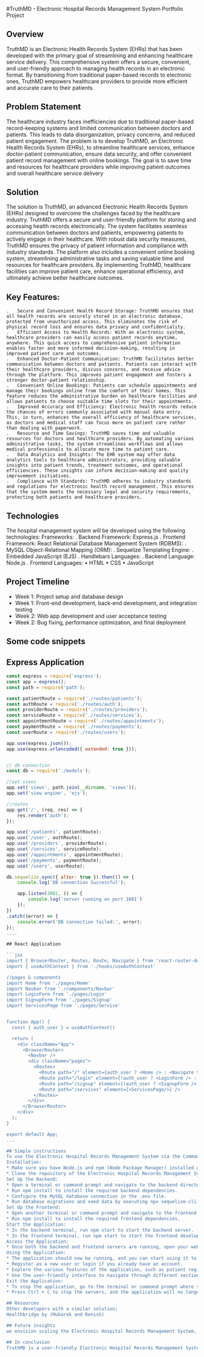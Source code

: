 #TruthMD - Electronic Hospital Records Management System Portfolio Project 

## Overview
TruthMD is an Electronic Health Records System (EHRs) that has been developed with the primary goal of streamlining and enhancing healthcare service delivery. This comprehensive system offers a secure, convenient, and user-friendly approach to managing health records in an electronic format. By transitioning from traditional paper-based records to electronic ones, TruthMD empowers healthcare providers to provide more efficient and accurate care to their patients.

## Problem Statement
The healthcare industry faces inefficiencies due to traditional paper-based record-keeping systems and limited communication between doctors and patients. This leads to data disorganization, privacy concerns, and reduced patient engagement. The problem is to develop TruthMD, an Electronic Health Records System (EHRs), to streamline healthcare services, enhance doctor-patient communication, ensure data security, and offer convenient patient record management with online bookings. The goal is to save time and resources for healthcare providers while improving patient outcomes and overall healthcare service delivery

## Solution
The solution is TruthMD, an advanced Electronic Health Records System (EHRs) designed to overcome the challenges faced by the healthcare industry. TruthMD offers a secure and user-friendly platform for storing and accessing health records electronically. The system facilitates seamless communication between doctors and patients, empowering patients to actively engage in their healthcare. With robust data security measures, TruthMD ensures the privacy of patient information and compliance with industry standards. The platform also includes a convenient online booking system, streamlining administrative tasks and saving valuable time and resources for healthcare providers. By implementing TruthMD, healthcare facilities can improve patient care, enhance operational efficiency, and ultimately achieve better healthcare outcomes.

## Key Features:
	.	Secure and Convenient Health Record Storage: TruthMD ensures that all health records are securely stored in an electronic database, protected from unauthorized access. This eliminates the risk of physical record loss and ensures data privacy and confidentiality.
	.	Efficient Access to Health Records: With an electronic system, healthcare providers can easily access patient records anytime, anywhere. This quick access to comprehensive patient information enables faster and more informed decision-making, resulting in improved patient care and outcomes.
	.	Enhanced Doctor-Patient Communication: TruthMD facilitates better communication between doctors and patients. Patients can interact with their healthcare providers, discuss concerns, and receive advice through the platform. This improves patient engagement and fosters a stronger doctor-patient relationship.
	.	Convenient Online Bookings: Patients can schedule appointments and manage their bookings online from the comfort of their homes. This feature reduces the administrative burden on healthcare facilities and allows patients to choose suitable time slots for their appointments.
	.	Improved Accuracy and Efficiency: Electronic health records reduce the chances of errors commonly associated with manual data entry. This, in turn, enhances the overall efficiency of healthcare services, as doctors and medical staff can focus more on patient care rather than dealing with paperwork.
	.	Resource and Time Savings: TruthMD saves time and valuable resources for doctors and healthcare providers. By automating various administrative tasks, the system streamlines workflows and allows medical professionals to allocate more time to patient care.
	.	Data Analytics and Insights: The EHR system may offer data analytics tools to healthcare administrators, providing valuable insights into patient trends, treatment outcomes, and operational efficiencies. These insights can inform decision-making and quality improvement initiatives.
	.	Compliance with Standards: TruthMD adheres to industry standards and regulations for electronic health record management. This ensures that the system meets the necessary legal and security requirements, protecting both patients and healthcare providers.

## Technologies
The hospital management system will be developed using the following technologies:
Frameworks:
	.	Backend Framework: Express.js
	.	Frontend Framework: React
Relational Database Management System (RDBMS):
	.	MySQL
Object-Relational Mapping (ORM):
	.	Sequelize
Templating Engine:
	.	Embedded JavaScript (EJS)
	.	Handlebars
Languages:
	.	Backend Language: Node.js
	.	Frontend Languages:
                      • HTML
                      • CSS
                      • JavaScript

## Project Timeline
* Week 1: Project setup and database design
* Week 1: Front-end development, back-end development, and integration testing
* Week 2: Web app development and user acceptance testing
* Week 2: Bug fixing, performance optimization, and final deployment

## Some code snippets

## Express Application
```javascript
const express = require('express');
const app = express();
const path = require('path');

const patientRoute = require('./routes/patients');
const authRoute = require('./routes/auth');
const providerRoute = require('./routes/providers');
const serviceRoute = require('./routes/services');
const appointmentRoute = require('./routes/appointments');
const paymentRoute = require('./routes/payments');
const userRoute = require('./routes/users');

app.use(express.json());
app.use(express.urlencoded({ extended: true }));


// db connection
const db = require('./models');

//set views
app.set('views', path.join(__dirname, 'views'));
app.set('view engine', 'ejs');

//routes
app.get('/', (req, res) => {
    res.render('auth');
});

app.use('/patients', patientRoute);
app.use('/user', authRoute);
app.use('/providers', providerRoute);
app.use('/services', serviceRoute);
app.use('/appointments', appointmentRoute);
app.use('/payments', paymentRoute);
app.use('/users', userRoute);

db.sequelize.sync({ alter: true }).then(() => {
    console.log('DB connection Successful');

    app.listen(3001, () => {
        console.log('server running on port 3001')
    });
})
.catch((error) => {
    console.error('DB connection failed:', error);
});
....

## React Application

```jsx
import { BrowserRouter, Routes, Route, Navigate } from 'react-router-dom'
import { useAuthContext } from './hooks/useAuthContext'

//pages & components
import Home from './pages/Home'
import Navbar from './components/Navbar'
import LoginForm from './pages/Login'
import SignupForm from './pages/Signup'
import ServicesPage from './pages/Service'


function App() {
  const { auth_user } = useAuthContext()

  return (
    <div className="App">
      <BrowserRouter>
        <Navbar />
        <div className="pages">
          <Routes>
            <Route path="/" element={auth_user ? <Home /> : <Navigate to="/login" />} />
            <Route path="/login" element={!auth_user ? <LoginForm /> : <Navigate to="/" />}  />
            <Route path="/signup" element={!auth_user ? <SignupForm /> : <Navigate to="/" />} />
            <Route path="/services" element={<ServicesPage/>} />
          </Routes>
        </div>
      </BrowserRouter>
    </div>
  );
}

export default App;
...

## Simple instructions
To use the Electronic Hospital Records Management System via the Command Line Interface (CLI):
Installation:
* Make sure you have Node.js and npm (Node Package Manager) installed on your system.
* Clone the repository of the Electronic Hospital Records Management System to your local machine using **git clone**.
Set Up the Backend:
* Open a terminal or command prompt and navigate to the backend directory of the project.
* Run npm install to install the required backend dependencies.
* Configure the MySQL database connection in the .env file.
* Run database migrations and seed data by executing npx sequelize-cli then db:migrate and npx sequelize-cli then db:seed:**all** commands.
Set Up the Frontend:
* Open another terminal or command prompt and navigate to the frontend directory of the project.
* Run npm install to install the required frontend dependencies.
Start the Application:
* In the backend terminal, run npm start to start the backend server.
* In the frontend terminal, run npm start to start the frontend development server.
Access the Application:
* Once both the backend and frontend servers are running, open your web browser and go to http://localhost:3001 to access the application.
Using the Application:
* The application should now be running, and you can start using it to manage electronic hospital records.
* Register as a new user or login if you already have an account.
* Explore the various features of the application, such as patient registration, medical record management, appointment scheduling, billing, and more.
* Use the user-friendly interface to navigate through different sections and perform necessary actions.
Exit the Application:
* To stop the application, go to the terminal or command prompt where the backend and frontend servers are running.
* Press Ctrl + C to stop the servers, and the application will no longer be accessible.

## Resources
Other developers with a similar solution;
Healthbridge by (Mubarak and Renish)

## Future insights
we envision scaling the Electronic Hospital Records Management System, TruthMD, to an industrial level, optimizing its performance for increased efficiency. We plan to incorporate web3 and blockchain technology, enabling blockchain-based transactions and smart contracts for secure and transparent data transfer. By leveraging cryptography, patient information will be safeguarded with utmost privacy and security. Additionally, integration with the metaverse will enhance patient-health worker relations through innovative communication channels. Moreover, we aim to develop an API, that allows seamless integration with existing hospital management systems. Continuously improving the UX/UI design will ensure the system aligns with the future preferences and expectations of both patients and healthcare providers, making TruthMD a cutting-edge solution in the healthcare industry.

## In conclusion
TruthMD is a user-friendly Electronic Hospital Records Management System that aims to enhance healthcare services by providing secure storage of health records, improving doctor-patient communication, and offering convenient online appointment bookings. With Express.js and React as the core frameworks, backed by MySQL and Sequelize, the system ensures efficiency and accuracy in managing electronic health records. TruthMD revolutionizes healthcare delivery, saving time and resources while elevating patient outcomes and overall service quality.


